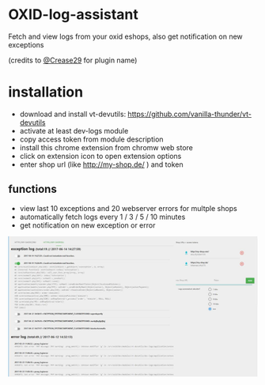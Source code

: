 # OXID-log-assistant
Fetch and view logs from your oxid eshops, also get notification on new exceptions

(credits to [@Crease29](https://github.com/Crease29) for plugin name)

# installation
* download and install vt-devutils: https://github.com/vanilla-thunder/vt-devutils
* activate at least dev-logs module
* copy access token from module description 
* install this chrome extension from chromw web store
* click on extension icon to open extension options
* enter shop url (like http://my-shop.de/ ) and token

## functions
- view last 10 exceptions and 20 webserver errors for multple shops
- automatically fetch logs every 1 / 3 / 5 / 10 minutes
- get notification on new exception or error

![alt text](oxid-log-assistant.jpg)
